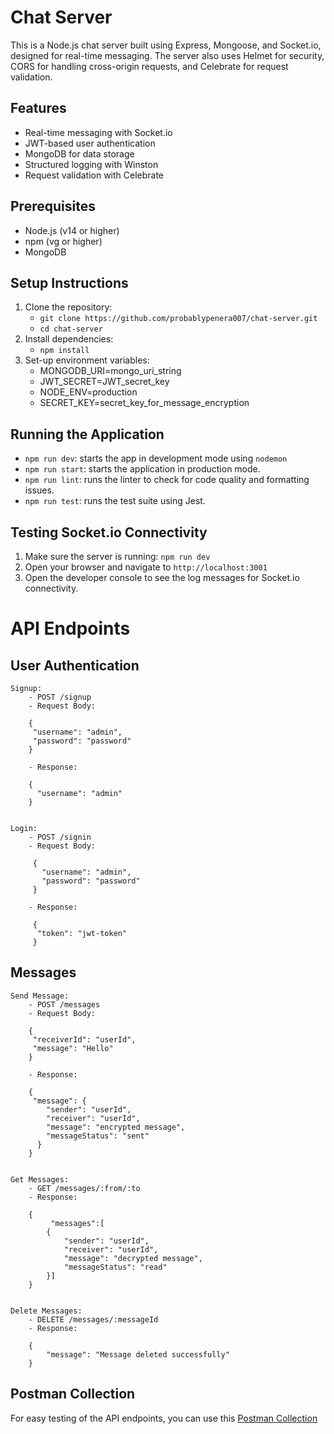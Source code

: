 # Chat Server
This is a Node.js chat server built using Express, Mongoose, and Socket.io, designed for real-time messaging. The server also uses Helmet for security, CORS for handling cross-origin requests, and Celebrate for request validation.

## Features
- Real-time messaging with Socket.io
- JWT-based user authentication
- MongoDB for data storage
- Structured logging with Winston
- Request validation with Celebrate

## Prerequisites
- Node.js (v14 or higher)
- npm (vg or higher)
- MongoDB

## Setup Instructions

1. Clone the repository:
   - `git clone https://github.com/probablypenera007/chat-server.git`
   - `cd chat-server`
2. Install dependencies: 
    - `npm install`
3. Set-up environment variables:
    - MONGODB_URI=mongo_uri_string
    - JWT_SECRET=JWT_secret_key 
    - NODE_ENV=production
    - SECRET_KEY=secret_key_for_message_encryption
    
## Running the Application
- `npm run dev`: starts the app in development mode using `nodemon`
- `npm run start`: starts the application in production mode.
- `npm run lint`: runs the linter to check for code quality and formatting issues.
- `npm run test`: runs the test suite using Jest. 

## Testing Socket.io Connectivity

1. Make sure the server is running: `npm run dev`
2. Open your browser and navigate to `http://localhost:3001`
3. Open the developer console to see the log messages for Socket.io connectivity.

# API Endpoints

## User Authentication
    Signup:
        - POST /signup
        - Request Body: 

        { 
         "username": "admin", 
         "password": "password" 
        }

        - Response: 

        { 
          "username": "admin" 
        }


    Login:
        - POST /signin
        - Request Body: 

         { 
           "username": "admin", 
           "password": "password" 
         }

        - Response: 

         {
          "token": "jwt-token" 
         }


## Messages
    Send Message:
        - POST /messages
        - Request Body: 

        { 
         "receiverId": "userId", 
         "message": "Hello" 
        }

        - Response: 

        { 
         "message": { 
            "sender": "userId", 
            "receiver": "userId", 
            "message": "encrypted message", 
            "messageStatus": "sent" 
          } 
        }


    Get Messages:
        - GET /messages/:from/:to
        - Response: 

        { 
             "messages":[
            { 
                "sender": "userId", 
                "receiver": "userId", 
                "message": "decrypted message", 
                "messageStatus": "read" 
            }] 
        }


    Delete Messages:
        - DELETE /messages/:messageId
        - Response: 

        { 
            "message": "Message deleted successfully" 
        }


## Postman Collection
For easy testing of the API endpoints, you can use this [Postman Collection](./chat-server.postman_collection.json)
